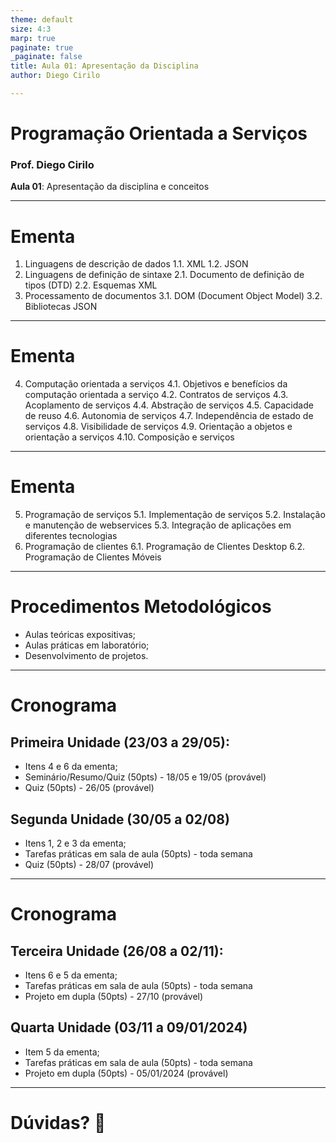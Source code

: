 ```yaml
---
theme: default
size: 4:3
marp: true
paginate: true
_paginate: false
title: Aula 01: Apresentação da Disciplina
author: Diego Cirilo

---
```

<style>
img {
  display: block;
  margin: 0 auto;
}
</style>

# <!-- fit --> Programação Orientada a Serviços

### Prof. Diego Cirilo

**Aula 01**: Apresentação da disciplina e conceitos

---
# Ementa
1. Linguagens de descrição de dados
    1.1. XML
    1.2. JSON
2. Linguagens de definição de sintaxe
    2.1. Documento de definição de tipos (DTD)
    2.2. Esquemas XML
3. Processamento de documentos
    3.1. DOM (Document Object Model)
    3.2. Bibliotecas JSON

---
# Ementa
4. Computação orientada a serviços
    4.1. Objetivos e benefícios da computação orientada a serviço
    4.2. Contratos de serviços
    4.3. Acoplamento de serviços
    4.4. Abstração de serviços
    4.5. Capacidade de reuso
    4.6. Autonomia de serviços
    4.7. Independência de estado de serviços
    4.8. Visibilidade de serviços
    4.9. Orientação a objetos e orientação a serviços
    4.10. Composição e serviços

---
# Ementa
5. Programação de serviços
    5.1. Implementação de serviços
    5.2. Instalação e manutenção de webservices
    5.3. Integração de aplicações em diferentes tecnologias
6. Programação de clientes
    6.1. Programação de Clientes Desktop
    6.2. Programação de Clientes Móveis

---
# Procedimentos Metodológicos

- Aulas teóricas expositivas;
- Aulas práticas em laboratório;
- Desenvolvimento de projetos.

---
# Cronograma

## Primeira Unidade (23/03 a 29/05):
- Itens 4 e 6 da ementa;
- Seminário/Resumo/Quiz (50pts) - 18/05 e 19/05 (provável)
- Quiz (50pts) - 26/05 (provável)

## Segunda Unidade (30/05 a 02/08)
- Itens 1, 2 e 3 da ementa;
- Tarefas práticas em sala de aula (50pts) - toda semana
- Quiz (50pts) - 28/07 (provável)

---
# Cronograma

## Terceira Unidade (26/08 a 02/11):
- Itens 6 e 5 da ementa;
- Tarefas práticas em sala de aula (50pts) - toda semana
- Projeto em dupla (50pts) - 27/10 (provável)

## Quarta Unidade (03/11 a 09/01/2024)
- Item 5 da ementa;
- Tarefas práticas em sala de aula (50pts) - toda semana
- Projeto em dupla (50pts) - 05/01/2024 (provável)

---

# <!--fit--> Dúvidas? 🤔
